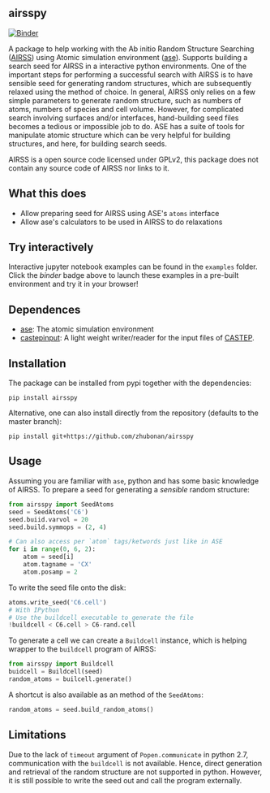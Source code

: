 airsspy
---------

[![Binder](https://mybinder.org/badge_logo.svg)](https://mybinder.org/v2/gh/zhubonan/airsspy/HEAD)

A package to help working with the Ab initio Random Structure Searching ([AIRSS](https://www.mtg.msm.cam.ac.uk/Codes/AIRSS))
using Atomic simulation environment ([ase](https://wiki.fysik.dtu.dk/ase/)).
Supports building a search seed for AIRSS in a interactive python environments.
One of the important steps for performing a successful search with AIRSS is to have sensible seed for generating 
random structures, which are subsequently relaxed using the method of choice.
In general, AIRSS only relies on a few simple parameters to generate random structure, such as numbers of atoms,
numbers of species and cell volume.
However, for complicated search involving surfaces and/or interfaces, hand-building seed files becomes a
tedious or impossible job to do.
ASE has a suite of tools for manipulate atomic structure which can be very helpful for building structures,
and here, for building search seeds.

AIRSS is a open source code licensed under GPLv2, 
this package does not contain any source code of AIRSS nor links to it.


What this does
--------------
* Allow preparing seed for AIRSS using ASE's `atoms` interface
* Allow ase's calculators to be used in AIRSS to do relaxations

Try interactively
-----------------

Interactive jupyter notebook examples can be found in the `examples` folder.
Click the *binder* badge above to launch these examples in a pre-built environment and try it in your browser!

Dependences
-----------

* [ase](https://wiki.fysik.dtu.dk/ase/): The atomic simulation environment
* [castepinput](https://gitlab.com/bz1/castepinput): A light weight writer/reader for the input files of [CASTEP](www.caste.org).

Installation
-----------

The package can be installed from pypi together with the dependencies:

```
pip install airsspy
```

Alternative, one can also install directly from the repository (defaults to the master branch):

```
pip install git+https://github.com/zhubonan/airsspy
```

Usage
-----
Assuming you are familiar with `ase`, python and has some basic knowledge of AIRSS.
To prepare a seed for generating a *sensible* random structure:

```python
from airsspy import SeedAtoms
seed = SeedAtoms('C6')
seed.buiid.varvol = 20
seed.build.symmops = (2, 4)

# Can also access per `atom` tags/ketwords just like in ASE
for i in range(0, 6, 2):
    atom = seed[i]
    atom.tagname = 'CX'
    atom.posamp = 2
```

To write the seed file onto the disk:

```python
atoms.write_seed('C6.cell')
# With IPython
# Use the buildcell executable to generate the file
!buildcell < C6.cell > C6-rand.cell
```

To generate a cell we can create a `Buildcell` instance,
which is helping wrapper to the `buildcell` program of AIRSS:

```python
from airsspy import Buildcell
buidcell = Buildcell(seed)
random_atoms = builcell.generate()
```

A shortcut is also available as an method of the `SeedAtoms`:

```python
random_atoms = seed.build_random_atoms()
```

Limitations
-----------

Due to the lack of `timeout` argument of `Popen.communicate` in python 2.7,
communication with the `buildcell` is not available. Hence, direct generation and 
retrieval of the random structure are not supported in python. However, it is 
still possible to write the seed out and call the program externally.
